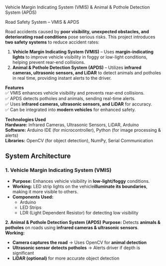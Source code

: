 Vehicle Margin Indicating System (VMIS) & Animal & Pothole Detection System (APDS)

Road Safety System – VMIS & APDS  
 
Road accidents caused by **poor visibility, unexpected obstacles, and deteriorating road conditions** pose serious risks. This project introduces **two safety systems** to reduce accident rates:  

1. **Vehicle Margin Indicating System (VMIS)** – Uses **margin-indicating lights** to improve vehicle visibility in foggy or low-light conditions, helping prevent rear-end collisions.  
2. **Animal & Pothole Detection System (APDS)** – Utilizes **infrared cameras, ultrasonic sensors, and LiDAR** to detect animals and potholes in real time, providing instant alerts to the driver.  

**Features**  
✅ VMIS enhances vehicle visibility and prevents rear-end collisions.  
✅ APDS detects potholes and animals, sending real-time alerts.  
✅ Uses **infrared cameras, ultrasonic sensors, and LiDAR** for accuracy.  
✅ Can be integrated into **modern vehicles** for enhanced safety.  


**Technologies Used**  
**Hardware:** Infrared Cameras, Ultrasonic Sensors, LiDAR, Arduino  
**Software:** Arduino IDE (for microcontroller), Python (for image processing & alerts)  
**Libraries:** OpenCV (for object detection), NumPy, Serial Communication  


## **System Architecture**  

### **1. Vehicle Margin Indicating System (VMIS)**
- **Purpose:** Enhances vehicle visibility in **low-light/foggy** conditions.  
- **Working:** LED strip lights on the vehicle**illuminate its boundaries**, making it more visible to others.  
- **Components Used:**  
  - Arduino  
  - LED Strips  
  - LDR (Light Dependent Resistor) for detecting low visibility  

**2. Animal & Pothole Detection System (APDS)**
**Purpose:** Detects **animals & potholes** on roads using **infrared cameras & ultrasonic sensors**.  
**Working:**  
  - **Camera captures the road** → Uses OpenCV for **animal detection**  
  - **Ultrasonic sensor detects potholes** → Alerts driver if depth is significant  
  - **LiDAR (optional)** for more accurate object detection  
